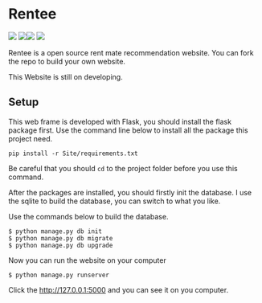 # Rentee

![](https://img.shields.io/wercker/ci/wercker/docs.svg) ![](https://img.shields.io/badge/Developer-Codegass-brightgreen.svg)![](https://img.shields.io/badge/Flask-0.11.1-blue.svg) ![](https://img.shields.io/badge/Update-May-lightgrey.svg) 

Rentee is a open source rent mate recommendation website. You can fork the repo to build your own website.

This Website is still on developing.

## Setup

This web frame is developed with Flask, you should install the flask package first. Use the command line below to install all the package this project need.

```
pip install -r Site/requirements.txt
```

Be careful that you should `cd` to the project folder before you use this command.

After the packages are installed, you should firstly init the database. I use the sqlite to build the database, you can switch to what you like.

Use the commands below to build the database.

```
$ python manage.py db init
$ python manage.py db migrate
$ python manage.py db upgrade
```

Now you can run the website on your computer

```
$ python manage.py runserver
```

Click the http://127.0.0.1:5000 and you can see it on you computer.

 
